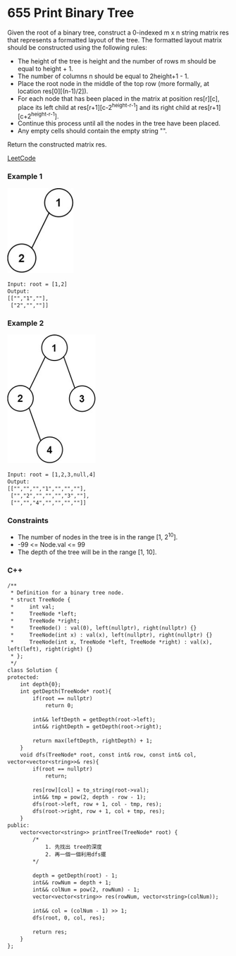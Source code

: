 # 655 Print Binary Tree

Given the root of a binary tree, construct a 0-indexed m x n string matrix res that represents a formatted layout of the tree. The formatted layout matrix should be constructed using the following rules:

* The height of the tree is height and the number of rows m should be equal to height + 1.
* The number of columns n should be equal to 2height+1 - 1.
* Place the root node in the middle of the top row (more formally, at location res[0][(n-1)/2]).
* For each node that has been placed in the matrix at position res[r][c], place its left child at res[r+1][c-2<sup>height-r-1</sup>] and its right child at res[r+1][c+2<sup>height-r-1</sup>].
* Continue this process until all the nodes in the tree have been placed.
* Any empty cells should contain the empty string "".

Return the constructed matrix res.
 
 
[LeetCode](https://leetcode.cn/problems/print-binary-tree/)

### Example 1

<img src="img/655_1.jpg" width = "150"/>

```
Input: root = [1,2]
Output: 
[["","1",""],
 ["2","",""]]
```

### Example 2

<img src="img/655_2.jpg" width = "200"/>

```
Input: root = [1,2,3,null,4]
Output: 
[["","","","1","","",""],
 ["","2","","","","3",""],
 ["","","4","","","",""]]
```

### Constraints

* The number of nodes in the tree is in the range [1, 2<sup>10</sup>].
* -99 <= Node.val <= 99
* The depth of the tree will be in the range [1, 10].

### C++ 

```
/**
 * Definition for a binary tree node.
 * struct TreeNode {
 *     int val;
 *     TreeNode *left;
 *     TreeNode *right;
 *     TreeNode() : val(0), left(nullptr), right(nullptr) {}
 *     TreeNode(int x) : val(x), left(nullptr), right(nullptr) {}
 *     TreeNode(int x, TreeNode *left, TreeNode *right) : val(x), left(left), right(right) {}
 * };
 */
class Solution {
protected:
    int depth{0};
    int getDepth(TreeNode* root){
        if(root == nullptr)
            return 0;
        
        int&& leftDepth = getDepth(root->left);
        int&& rightDepth = getDepth(root->right);

        return max(leftDepth, rightDepth) + 1;
    }
    void dfs(TreeNode* root, const int& row, const int& col, vector<vector<string>>& res){
        if(root == nullptr)
            return;
        
        res[row][col] = to_string(root->val);
        int&& tmp = pow(2, depth - row - 1);
        dfs(root->left, row + 1, col - tmp, res);
        dfs(root->right, row + 1, col + tmp, res);
    }
public:
    vector<vector<string>> printTree(TreeNode* root) {
        /*
            1. 先找出 tree的深度
            2. 再一個一個利用dfs擺
        */

        depth = getDepth(root) - 1;
        int&& rowNum = depth + 1;
        int&& colNum = pow(2, rowNum) - 1;
        vector<vector<string>> res(rowNum, vector<string>(colNum));

        int&& col = (colNum - 1) >> 1;
        dfs(root, 0, col, res);

        return res;
    }
};
```